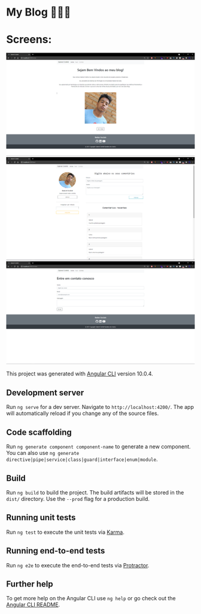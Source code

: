 # My Blog 👨🏽‍💻

# Screens:
![1](https://github.com/GabrielSantos-dev/Blog/blob/main/frontend/blog/src/assets/1.PNG)
![2](https://github.com/GabrielSantos-dev/Blog/blob/main/frontend/blog/src/assets/2.PNG)
![3](https://github.com/GabrielSantos-dev/Blog/blob/main/frontend/blog/src/assets/3.PNG)

This project was generated with [Angular CLI](https://github.com/angular/angular-cli) version 10.0.4.

## Development server

Run `ng serve` for a dev server. Navigate to `http://localhost:4200/`. The app will automatically reload if you change any of the source files.

## Code scaffolding

Run `ng generate component component-name` to generate a new component. You can also use `ng generate directive|pipe|service|class|guard|interface|enum|module`.

## Build

Run `ng build` to build the project. The build artifacts will be stored in the `dist/` directory. Use the `--prod` flag for a production build.

## Running unit tests

Run `ng test` to execute the unit tests via [Karma](https://karma-runner.github.io).

## Running end-to-end tests

Run `ng e2e` to execute the end-to-end tests via [Protractor](http://www.protractortest.org/).

## Further help

To get more help on the Angular CLI use `ng help` or go check out the [Angular CLI README](https://github.com/angular/angular-cli/blob/master/README.md).
